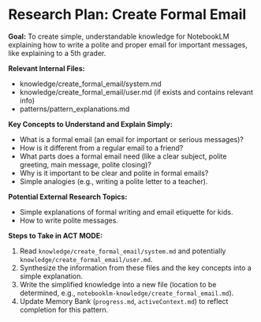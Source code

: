 # Research Plan: Create Formal Email

**Goal:** To create simple, understandable knowledge for NotebookLM explaining how to write a polite and proper email for important messages, like explaining to a 5th grader.

**Relevant Internal Files:**
- knowledge/create_formal_email/system.md
- knowledge/create_formal_email/user.md (if exists and contains relevant info)
- patterns/pattern_explanations.md

**Key Concepts to Understand and Explain Simply:**
- What is a formal email (an email for important or serious messages)?
- How is it different from a regular email to a friend?
- What parts does a formal email need (like a clear subject, polite greeting, main message, polite closing)?
- Why is it important to be clear and polite in formal emails?
- Simple analogies (e.g., writing a polite letter to a teacher).

**Potential External Research Topics:**
- Simple explanations of formal writing and email etiquette for kids.
- How to write polite messages.

**Steps to Take in ACT MODE:**
1. Read `knowledge/create_formal_email/system.md` and potentially `knowledge/create_formal_email/user.md`.
2. Synthesize the information from these files and the key concepts into a simple explanation.
3. Write the simplified knowledge into a new file (location to be determined, e.g., `notebooklm-knowledge/create_formal_email.md`).
4. Update Memory Bank (`progress.md`, `activeContext.md`) to reflect completion for this pattern.
